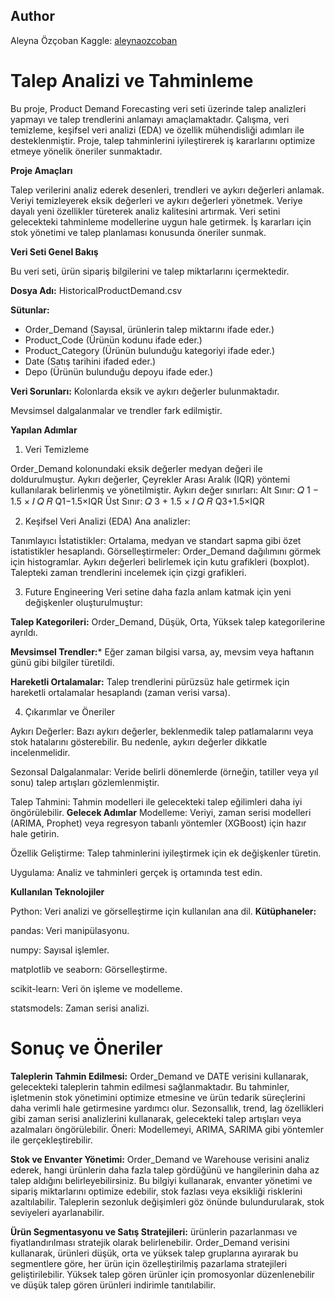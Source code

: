 ## Author

Aleyna Özçoban 
Kaggle: [aleynaozcoban](https://www.kaggle.com/aleynazoban)  


# Talep Analizi ve Tahminleme

Bu proje, Product Demand Forecasting veri seti üzerinde talep analizleri yapmayı ve talep trendlerini 
anlamayı amaçlamaktadır. Çalışma, veri temizleme, keşifsel veri analizi (EDA) ve özellik mühendisliği adımları ile desteklenmiştir.
Proje, talep tahminlerini iyileştirerek iş kararlarını optimize etmeye yönelik öneriler sunmaktadır.

**Proje Amaçları**

Talep verilerini analiz ederek desenleri, trendleri ve aykırı değerleri anlamak.
Veriyi temizleyerek eksik değerleri ve aykırı değerleri yönetmek.
Veriye dayalı yeni özellikler türeterek analiz kalitesini artırmak.
Veri setini gelecekteki tahminleme modellerine uygun hale getirmek.
İş kararları için stok yönetimi ve talep planlaması konusunda öneriler sunmak.

**Veri Seti Genel Bakış**

Bu veri seti, ürün sipariş bilgilerini ve talep miktarlarını içermektedir.

**Dosya Adı:** HistoricalProductDemand.csv

**Sütunlar:** 
* Order_Demand (Sayısal, ürünlerin talep miktarını ifade eder.)
* Product_Code (Ürünün kodunu ifade eder.)
* Product_Category (Ürünün bulunduğu kategoriyi ifade eder.)
* Date (Satış tarihini ifaded eder.)
* Depo (Ürünün bulunduğu depoyu ifade eder.)

**Veri Sorunları:**
Kolonlarda eksik ve aykırı değerler bulunmaktadır.

Mevsimsel dalgalanmalar ve trendler fark edilmiştir.

**Yapılan Adımlar**
1. Veri Temizleme

Order_Demand kolonundaki eksik değerler medyan değeri ile doldurulmuştur.
Aykırı değerler, Çeyrekler Arası Aralık (IQR) yöntemi kullanılarak belirlenmiş ve yönetilmiştir.
Aykırı değer sınırları:
Alt Sınır: 
𝑄
1
−
1.5
×
𝐼
𝑄
𝑅
Q1−1.5×IQR
Üst Sınır: 
𝑄
3
+
1.5
×
𝐼
𝑄
𝑅
Q3+1.5×IQR

2. Keşifsel Veri Analizi (EDA)
Ana analizler:

Tanımlayıcı İstatistikler:
Ortalama, medyan ve standart sapma gibi özet istatistikler hesaplandı.
Görselleştirmeler:
Order_Demand dağılımını görmek için histogramlar.
Aykırı değerleri belirlemek için kutu grafikleri (boxplot).
Talepteki zaman trendlerini incelemek için çizgi grafikleri.

3. Future Engineering
Veri setine daha fazla anlam katmak için yeni değişkenler oluşturulmuştur:

**Talep Kategorileri:**
Order_Demand, Düşük, Orta, Yüksek talep kategorilerine ayrıldı.

**Mevsimsel Trendler:***
Eğer zaman bilgisi varsa, ay, mevsim veya haftanın günü gibi bilgiler türetildi.

**Hareketli Ortalamalar:**
Talep trendlerini pürüzsüz hale getirmek için hareketli ortalamalar hesaplandı (zaman verisi varsa).

4. Çıkarımlar ve Öneriler

Aykırı Değerler:
Bazı aykırı değerler, beklenmedik talep patlamalarını veya stok hatalarını gösterebilir. Bu nedenle, aykırı değerler dikkatle incelenmelidir.

Sezonsal Dalgalanmalar:
Veride belirli dönemlerde (örneğin, tatiller veya yıl sonu) talep artışları gözlemlenmiştir.

Talep Tahmini:
Tahmin modelleri ile gelecekteki talep eğilimleri daha iyi öngörülebilir.
**Gelecek Adımlar**
Modelleme: Veriyi, zaman serisi modelleri (ARIMA, Prophet) veya regresyon tabanlı yöntemler (XGBoost) için hazır hale getirin.

Özellik Geliştirme: Talep tahminlerini iyileştirmek için ek değişkenler türetin.

Uygulama: Analiz ve tahminleri gerçek iş ortamında test edin.

**Kullanılan Teknolojiler**

Python: Veri analizi ve görselleştirme için kullanılan ana dil.
**Kütüphaneler:**

pandas: Veri manipülasyonu.

numpy: Sayısal işlemler.

matplotlib ve seaborn: Görselleştirme.

scikit-learn: Veri ön işleme ve modelleme.

statsmodels: Zaman serisi analizi.

# Sonuç ve Öneriler


**Taleplerin Tahmin Edilmesi:** 
 Order_Demand ve DATE  verisini kullanarak, gelecekteki taleplerin tahmin edilmesi sağlanmaktadır. Bu tahminler, işletmenin stok yönetimini optimize etmesine ve ürün tedarik süreçlerini daha verimli hale getirmesine yardımcı olur. Sezonsallık, trend, lag özellikleri gibi zaman serisi analizlerini kullanarak, gelecekteki talep artışları veya azalmaları öngörülebilir. Öneri: Modellemeyi, ARIMA, SARIMA gibi yöntemler ile gerçekleştirebilir.

**Stok ve Envanter Yönetimi:**
Order_Demand ve Warehouse verisini analiz ederek, hangi ürünlerin daha fazla talep gördüğünü ve hangilerinin daha az talep aldığını belirleyebilirsiniz. Bu bilgiyi kullanarak, envanter yönetimi ve sipariş miktarlarını optimize edebilir, stok fazlası veya eksikliği risklerini azaltılabilir. Taleplerin sezonluk değişimleri göz önünde bulundurularak, stok seviyeleri ayarlanabilir.

**Ürün Segmentasyonu ve Satış Stratejileri:**
ürünlerin pazarlanması ve fiyatlandırılması stratejik olarak belirlenebilir.
Order_Demand verisini kullanarak, ürünleri düşük, orta ve yüksek talep gruplarına ayırarak bu segmentlere göre, her ürün için özelleştirilmiş pazarlama stratejileri geliştirilebilir. Yüksek talep gören ürünler için promosyonlar düzenlenebilir ve düşük talep gören ürünleri indirimle tanıtılabilir.
